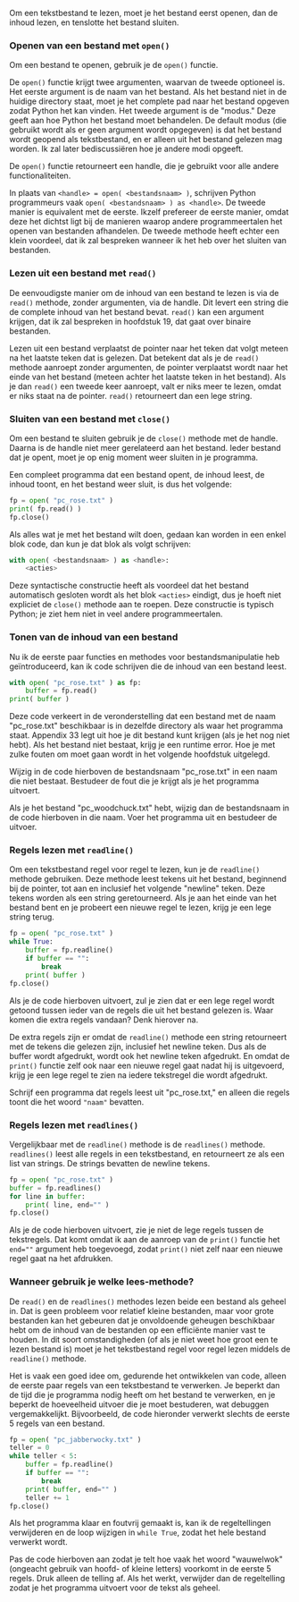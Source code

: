 Om een tekstbestand te lezen, moet je het bestand eerst openen, dan de
inhoud lezen, en tenslotte het bestand sluiten.

### Openen van een bestand met `open()`

Om een bestand te openen, gebruik je de `open()` functie.

De `open()` functie krijgt twee argumenten, waarvan de tweede optioneel
is. Het eerste argument is de naam van het bestand. Als het bestand niet
in de huidige directory staat, moet je het complete pad naar het bestand
opgeven zodat Python het kan vinden. Het tweede argument is de "modus."
Deze geeft aan hoe Python het bestand moet behandelen. De default modus
(die gebruikt wordt als er geen argument wordt opgegeven) is dat het
bestand wordt geopend als tekstbestand, en er alleen uit het bestand
gelezen mag worden. Ik zal later bediscussiëren hoe je andere modi
opgeeft.

De `open()` functie retourneert een handle, die je gebruikt voor alle
andere functionaliteiten.

In plaats van `<handle> = open( <bestandsnaam> )`, schrijven Python
programmeurs vaak `open( <bestandsnaam> ) as <handle>`. De tweede manier
is equivalent met de eerste. Ikzelf prefereer de eerste manier, omdat
deze het dichtst ligt bij de manieren waarop andere programmeertalen het
openen van bestanden afhandelen. De tweede methode heeft echter een
klein voordeel, dat ik zal bespreken wanneer ik het heb over het sluiten
van bestanden.

### Lezen uit een bestand met `read()`

De eenvoudigste manier om de inhoud van een bestand te lezen is via de
`read()` methode, zonder argumenten, via de handle. Dit levert een
string die de complete inhoud van het bestand bevat. `read()` kan een
argument krijgen, dat ik zal bespreken in hoofdstuk
19,
dat gaat over binaire bestanden.

Lezen uit een bestand verplaatst de pointer naar het teken dat volgt
meteen na het laatste teken dat is gelezen. Dat betekent dat als je de
`read()` methode aanroept zonder argumenten, de pointer verplaatst wordt
naar het einde van het bestand (meteen achter het laatste teken in het
bestand). Als je dan `read()` een tweede keer aanroept, valt er niks
meer te lezen, omdat er niks staat na de pointer. `read()` retourneert
dan een lege string.

### Sluiten van een bestand met `close()`

Om een bestand te sluiten gebruik je de `close()` methode met de handle.
Daarna is de handle niet meer gerelateerd aan het bestand. Ieder bestand
dat je opent, moet je op enig moment weer sluiten in je programma.

Een compleet programma dat een bestand opent, de inhoud leest, de inhoud
toont, en het bestand weer sluit, is dus het volgende:

```python
fp = open( "pc_rose.txt" )
print( fp.read() )
fp.close()
```

Als alles wat je met het bestand wilt doen, gedaan kan worden in een
enkel blok code, dan kun je dat blok als volgt schrijven:

```python
with open( <bestandsnaam> ) as <handle>:
    <acties>
```

Deze syntactische constructie heeft als voordeel dat het bestand
automatisch gesloten wordt als het blok `<acties>` eindigt, dus je hoeft
niet expliciet de `close()` methode aan te roepen. Deze constructie is
typisch Python; je ziet hem niet in veel andere programmeertalen.

### Tonen van de inhoud van een bestand

Nu ik de eerste paar functies en methodes voor bestandsmanipulatie heb
geïntroduceerd, kan ik code schrijven die de inhoud van een bestand
leest.

```python
with open( "pc_rose.txt" ) as fp:
    buffer = fp.read()
print( buffer )
```

Deze code verkeert in de veronderstelling dat een bestand met de naam
"pc_rose.txt" beschikbaar is in dezelfde directory als waar het
programma staat. Appendix
33
legt uit hoe je dit bestand kunt krijgen (als je het nog niet hebt). Als
het bestand niet bestaat, krijg je een runtime error. Hoe je met zulke
fouten om moet gaan wordt in het volgende hoofdstuk uitgelegd.

Wijzig in de code hierboven de bestandsnaam "pc_rose.txt" in een naam
die niet bestaat. Bestudeer de fout die je krijgt als je het programma
uitvoert.

Als je het bestand "pc_woodchuck.txt" hebt, wijzig dan de bestandsnaam
in de code hierboven in die naam. Voer het programma uit en bestudeer de
uitvoer.

### Regels lezen met `readline()`

Om een tekstbestand regel voor regel te lezen, kun je de `readline()`
methode gebruiken. Deze methode leest tekens uit het bestand, beginnend
bij de pointer, tot aan en inclusief het volgende "newline" teken. Deze
tekens worden als een string geretourneerd. Als je aan het einde van het
bestand bent en je probeert een nieuwe regel te lezen, krijg je een lege
string terug.

```python
fp = open( "pc_rose.txt" )
while True:
    buffer = fp.readline()
    if buffer == "":
        break
    print( buffer )
fp.close()
```

Als je de code hierboven uitvoert, zul je zien dat er een lege regel
wordt getoond tussen ieder van de regels die uit het bestand gelezen is.
Waar komen die extra regels vandaan? Denk hierover na.

De extra regels zijn er omdat de `readline()` methode een string
retourneert met de tekens die gelezen zijn, inclusief het newline teken.
Dus als de buffer wordt afgedrukt, wordt ook het newline teken
afgedrukt. En omdat de `print()` functie zelf ook naar een nieuwe regel
gaat nadat hij is uitgevoerd, krijg je een lege regel te zien na iedere
tekstregel die wordt afgedrukt.

Schrijf een programma dat regels leest uit "pc_rose.txt," en alleen die
regels toont die het woord `"naam"` bevatten.

### Regels lezen met `readlines()`

Vergelijkbaar met de `readline()` methode is de `readlines()` methode.
`readlines()` leest alle regels in een tekstbestand, en retourneert ze
als een list van strings. De strings bevatten de newline tekens.

```python
fp = open( "pc_rose.txt" )
buffer = fp.readlines()
for line in buffer:
    print( line, end="" )
fp.close()
```

Als je de code hierboven uitvoert, zie je niet de lege regels tussen de
tekstregels. Dat komt omdat ik aan de aanroep van de `print()` functie
het `end=""` argument heb toegevoegd, zodat `print()` niet zelf naar een
nieuwe regel gaat na het afdrukken.

### Wanneer gebruik je welke lees-methode?

De `read()` en de `readlines()` methodes lezen beide een bestand als
geheel in. Dat is geen probleem voor relatief kleine bestanden, maar
voor grote bestanden kan het gebeuren dat je onvoldoende geheugen
beschikbaar hebt om de inhoud van de bestanden op een efficiënte manier
vast te houden. In dit soort omstandigheden (of als je niet weet hoe
groot een te lezen bestand is) moet je het tekstbestand regel voor regel
lezen middels de `readline()` methode.

Het is vaak een goed idee om, gedurende het ontwikkelen van code, alleen
de eerste paar regels van een tekstbestand te verwerken. Je beperkt dan
de tijd die je programma nodig heeft om het bestand te verwerken, en je
beperkt de hoeveelheid uitvoer die je moet bestuderen, wat debuggen
vergemakkelijkt. Bijvoorbeeld, de code hieronder verwerkt slechts de
eerste 5 regels van een bestand.

```python
fp = open( "pc_jabberwocky.txt" )
teller = 0
while teller < 5:
    buffer = fp.readline()
    if buffer == "":
        break
    print( buffer, end="" )
    teller += 1
fp.close()
```

Als het programma klaar en foutvrij gemaakt is, kan ik de regeltellingen
verwijderen en de loop wijzigen in `while True`, zodat het hele bestand
verwerkt wordt.

Pas de code hierboven aan zodat je telt hoe vaak het woord "wauwelwok"
(ongeacht gebruik van hoofd- of kleine letters) voorkomt in de eerste 5
regels. Druk alleen de telling af. Als het werkt, verwijder dan de
regeltelling zodat je het programma uitvoert voor de tekst als geheel.
